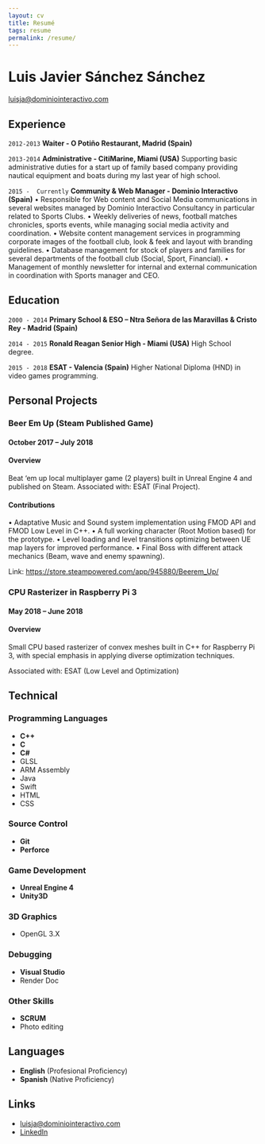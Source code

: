 ```yaml
---
layout: cv
title: Resumé
tags: resume
permalink: /resume/
---
```

# Luis Javier Sánchez Sánchez

<div id="webaddress">
<a href="mailto:luisja@dominiointeractivo.com">luisja@dominiointeractivo.com</a>
<!-- |
<i class="fa fa-github"></i> <a href="http://github.com/thundergolfer">thundergolfer</a> 
|
<i class="fa fa-twitter"></i> <a href="http://twitter.com/jonobelotti_IO">jonobelotti_IO</a>
-->
</div>


## Experience

`2012-2013`
__Waiter - O Potiño Restaurant, Madrid (Spain)__


`2013-2014`
__Administrative - CitiMarine, Miami (USA)__
Supporting basic administrative duties for a start up of family based company providing nautical equipment and boats during my last year of high school.


`2015 -  Currently`
__Community & Web Manager - Dominio Interactivo (Spain)__
•	Responsible for Web content and Social Media communications in several websites managed by Dominio Interactivo Consultancy in particular related to Sports Clubs.
•	Weekly deliveries of news, football matches chronicles, sports events, while managing social media activity and coordination.
•	Website content management services in programming corporate images of the football club, look & feek and layout with branding guidelines.
•	Database management for stock of players and families for several departments of the football club (Social, Sport, Financial).
•	Management of monthly newsletter for internal and external communication in coordination with Sports manager and CEO.


## Education

`2000 - 2014`
__Primary School & ESO – Ntra Señora de las Maravillas & Cristo Rey - Madrid (Spain)__

`2014 - 2015`
__Ronald Reagan Senior High - Miami (USA)__
High School degree.

`2015 - 2018`
__ESAT - Valencia (Spain)__
Higher National Diploma (HND) in video games programming.


## Personal Projects

### Beer Em Up (Steam Published Game)
#### October 2017 – July 2018
#### Overview 

Beat ‘em up local multiplayer game (2 players) built in Unreal Engine 4 and published on Steam. 
Associated with: ESAT (Final Project).


#### Contributions

•	Adaptative Music and Sound system implementation using FMOD API and FMOD Low Level in C++.
•	A full working character (Root Motion based) for the prototype.
•	Level loading and level transitions optimizing between UE map layers for improved  performance.
•	Final Boss with different attack mechanics (Beam, wave and enemy spawning).

Link: <a href="https://store.steampowered.com/app/945880/Beerem_Up/">https://store.steampowered.com/app/945880/Beerem_Up/</a>

### CPU Rasterizer in Raspberry Pi 3
#### May 2018 – June 2018
#### Overview

Small CPU based rasterizer of convex meshes built in C++ for Raspberry Pi 3, with special emphasis in applying diverse optimization techniques.

Associated with: ESAT (Low Level and Optimization)

## Technical

### Programming Languages

* **C++**
* **C**
* **C#**
* GLSL
* ARM Assembly
* Java
* Swift
* HTML
* CSS

### Source Control

* **Git**
* **Perforce**

### Game Development

* **Unreal Engine 4**
* **Unity3D**

### 3D Graphics

* OpenGL 3.X

### Debugging

* **Visual Studio**
* Render Doc

### Other Skills

* **SCRUM**
* Photo editing

## Languages

* **English** (Profesional Proficiency)
* **Spanish** (Native Proficiency)

## Links

* <i class="fa fa-envelope"></i> <a href="mailto:luisja@dominiointeractivo.com">luisja@dominiointeractivo.com</a><br />
* <i class="fa fa-github"></i> <a href="http://www.linkedin.com/in/luis-javier-sanchez-sanchez">LinkedIn</a><br />
<!--
*  <i class="fa fa-twitter"></i> <a href="http://twitter.com/jonobelotti_IO">jonobelotti_IO</a><br />
-->

<!-- ### Footer

Last updated: May 2013 -->
